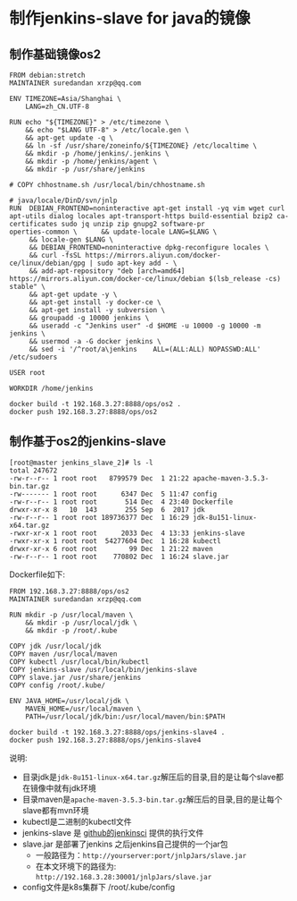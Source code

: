 <!-- toc -->
# 制作jenkins-slave for java的镜像

## 制作基础镜像os2
```
FROM debian:stretch
MAINTAINER suredandan xrzp@qq.com

ENV TIMEZONE=Asia/Shanghai \
    LANG=zh_CN.UTF-8

RUN echo "${TIMEZONE}" > /etc/timezone \
    && echo "$LANG UTF-8" > /etc/locale.gen \
    && apt-get update -q \
    && ln -sf /usr/share/zoneinfo/${TIMEZONE} /etc/localtime \
    && mkdir -p /home/jenkins/.jenkins \
    && mkdir -p /home/jenkins/agent \
    && mkdir -p /usr/share/jenkins

# COPY chhostname.sh /usr/local/bin/chhostname.sh

# java/locale/DinD/svn/jnlp
RUN  DEBIAN_FRONTEND=noninteractive apt-get install -yq vim wget curl apt-utils dialog locales apt-transport-https build-essential bzip2 ca-certificates sudo jq unzip zip gnupg2 software-pr
operties-common \      && update-locale LANG=$LANG \
     && locale-gen $LANG \
     && DEBIAN_FRONTEND=noninteractive dpkg-reconfigure locales \
     && curl -fsSL https://mirrors.aliyun.com/docker-ce/linux/debian/gpg | sudo apt-key add - \
     && add-apt-repository "deb [arch=amd64] https://mirrors.aliyun.com/docker-ce/linux/debian $(lsb_release -cs) stable" \
     && apt-get update -y \
     && apt-get install -y docker-ce \
     && apt-get install -y subversion \
     && groupadd -g 10000 jenkins \
     && useradd -c "Jenkins user" -d $HOME -u 10000 -g 10000 -m jenkins \
     && usermod -a -G docker jenkins \
     && sed -i '/^root/a\jenkins    ALL=(ALL:ALL) NOPASSWD:ALL' /etc/sudoers

USER root

WORKDIR /home/jenkins
```
```
docker build -t 192.168.3.27:8888/ops/os2 .
docker push 192.168.3.27:8888/ops/os2
```

## 制作基于os2的jenkins-slave
```
[root@master jenkins_slave_2]# ls -l
total 247672
-rw-r--r-- 1 root root   8799579 Dec  1 21:22 apache-maven-3.5.3-bin.tar.gz
-rw------- 1 root root      6347 Dec  5 11:47 config
-rw-r--r-- 1 root root       514 Dec  4 23:40 Dockerfile
drwxr-xr-x 8   10  143       255 Sep  6  2017 jdk
-rw-r--r-- 1 root root 189736377 Dec  1 16:29 jdk-8u151-linux-x64.tar.gz
-rwxr-xr-x 1 root root      2033 Dec  4 13:33 jenkins-slave
-rwxr-xr-x 1 root root  54277604 Dec  1 16:28 kubectl
drwxr-xr-x 6 root root        99 Dec  1 21:22 maven
-rw-r--r-- 1 root root    770802 Dec  1 16:24 slave.jar

```
Dockerfile如下:
```
FROM 192.168.3.27:8888/ops/os2
MAINTAINER suredandan xrzp@qq.com

RUN mkdir -p /usr/local/maven \
    && mkdir -p /usr/local/jdk \
    && mkdir -p /root/.kube

COPY jdk /usr/local/jdk
COPY maven /usr/local/maven
COPY kubectl /usr/local/bin/kubectl
COPY jenkins-slave /usr/local/bin/jenkins-slave
COPY slave.jar /usr/share/jenkins
COPY config /root/.kube/

ENV JAVA_HOME=/usr/local/jdk \
    MAVEN_HOME=/usr/local/maven \
    PATH=/usr/local/jdk/bin:/usr/local/maven/bin:$PATH
```
```
docker build -t 192.168.3.27:8888/ops/jenkins-slave4 .
docker push 192.168.3.27:8888/ops/jenkins-slave4
```

说明:
- 目录jdk是`jdk-8u151-linux-x64.tar.gz`解压后的目录,目的是让每个slave都在镜像中就有jdk环境
- 目录maven是`apache-maven-3.5.3-bin.tar.gz`解压后的目录,目的是让每个slave都有mvn环境
- kubectl是二进制的kubectl文件
- jenkins-slave 是 [github的jenkinsci](https://github.com/jenkinsci/docker-jnlp-slave) 提供的执行文件
- slave.jar 是部署了jenkins 之后jenkins自己提供的一个jar包
  - 一般路径为：`http://yourserver:port/jnlpJars/slave.jar`
  - 在本文环境下的路径为: `http://192.168.3.28:30001/jnlpJars/slave.jar`
- config文件是k8s集群下 /root/.kube/config
